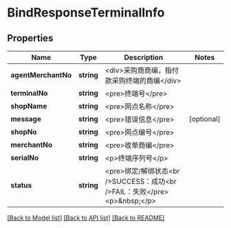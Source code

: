 # BindResponseTerminalInfo

## Properties
Name | Type | Description | Notes
------------ | ------------- | ------------- | -------------
**agentMerchantNo** | **string** | &lt;div&gt;采购商商编，指付款采购终端的商编&lt;/div&gt; | 
**terminalNo** | **string** | &lt;pre&gt;终端号&lt;/pre&gt; | 
**shopName** | **string** | &lt;pre&gt;网点名称&lt;/pre&gt; | 
**message** | **string** | &lt;pre&gt;错误信息&lt;/pre&gt; | [optional] 
**shopNo** | **string** | &lt;pre&gt;网点编号&lt;/pre&gt; | 
**merchantNo** | **string** | &lt;pre&gt;收单商编&lt;/pre&gt; | 
**serialNo** | **string** | &lt;p&gt;终端序列号&lt;/p&gt; | 
**status** | **string** | &lt;pre&gt;绑定/解绑状态&lt;br /&gt;SUCCESS：成功&lt;br /&gt;FAIL：失败&lt;/pre&gt; &lt;p&gt;&amp;nbsp;&lt;/p&gt; | 

[[Back to Model list]](../README.md#documentation-for-models) [[Back to API list]](../README.md#documentation-for-api-endpoints) [[Back to README]](../README.md)



